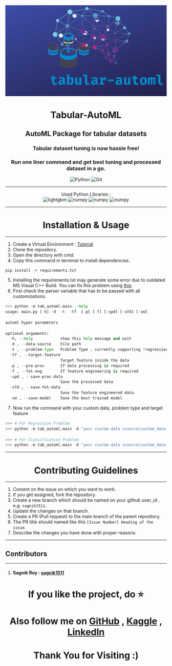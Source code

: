 <div align="center"><img src="assets/banner.png" alt = "Tabular-AutoML"></div>

<div align="center"><h1>Tabular-AutoML</h1></div>
<div align="center"><h2>AutoML Package for tabular datasets</h2></div>

<div align = "center">
    <h3>Tabular dataset tuning is now hassle free!</h3>
    <h3>Run one liner command and get best tuning and processed dataset in a go.</h3>
</div>

<div align = "center">
   <img src = "https://cdn.worldvectorlogo.com/logos/python-5.svg" alt = "Python" width = "100px">
   <img src = "https://seeklogo.com/images/G/git-logo-CD8D6F1C09-seeklogo.com.png" alt = "Git", width = "100px">
</div>

---

<div align = "center">
  Used Python Libraries :
</div>
<div align = "center">
  <img src="https://user-images.githubusercontent.com/7608904/91109405-78f77480-e640-11ea-928c-4620f351ed13.png" alt="lightgbm" width="80px">
  <img src="https://numpy.org/images/logo.svg" alt="numpy" width="100px">
  <img src="https://pandas.pydata.org/static/img/pandas_secondary.svg" alt="numpy" width="120px">
  <img src="https://upload.wikimedia.org/wikipedia/commons/thumb/0/05/Scikit_learn_logo_small.svg/390px-Scikit_learn_logo_small.svg.png" alt="numpy" width="120px">
</div>

---

<div align = "center"><h1>Installation & Usage</h1></div>

---

1. Create a Virtual Environment : [Tutorial](https://docs.python.org/3/library/venv.html)
2. Clone the repository.
3. Open the directory with *cmd*.
4. Copy this command in terminal to install dependencies.
```shell
pip install -r requirements.txt
```
5. Installing the requirements.txt may generate some error due to outdated MS Visual C++ Build. You can fix this problem using [this](https://www.youtube.com/watch?v=rcI1_e38BWs).
6. First check the parser variable that has to be passed with all customizations.
```python
>>> python -m tab_automl.main --help
usage: main.py [-h] -d  -t  -tf  [-p] [-f] [-spd] [-sfd] [-sm]

automl hyper parameters

optional arguments:
  -h, --help            show this help message and exit
  -d , --data-source    File path
  -t , --problem-type   Problem Type , currently supporting *regression* or *classification*
  -tf , --target-feature
                        Target feature inside the data
  -p , --pre-proc       If data processing is required
  -f , --fet-eng        If feature engineering is required
  -spd , --save-proc-data
                        Save the processed data
  -sfd , --save-fet-data
                        Save the feature engineered data
  -sm , --save-model    Save the best trained model

```
7. Now run the command with your custom data, problem type and target feature
```python
>>> # For Regression Problem
>>> python -m tab_automl.main -d "your custom data scource\custom_data.csv" -t "regression" -tf "your_custom_target_feature" -spd "true" -sfd "true" -sm "true"

>>> # For Classification Problem
>>> python -m tab_automl.main -d "your custom data scource\custom_data.csv" -t "classification" -tf "your_custom_target_feature" -spd "true" -sfd "true" -sm "true"
```

---

<div align = "center"><h1>Contributing Guidelines</h1></div>

---

1. Coment on the issue on which you want to work.
2. If you get assigned, fork the repository.
3. Create a new branch which should be named on your github user_id , e.g. ```sagnik1511```.
4. Update the changes on that branch.
5. Create a PR (Pull request) to the main branch of the parent repository.
6. The PR title should named like this 
```[Issue Number] Heading of the issue```.
7. Describe the changes you have done with proper reasons.

---

<div align = "left"><h2>Contributors</h2></div>

---
1. <h4>Sagnik Roy : <a href="https://github.com/sagnik1511">sagnik1511</a></h4>


<div align = "center"><h1>If you like the project, do ⭐</h1></div>

<div align = "center"><h1>Also follow me on <a href="https://github.com/sagnik1511">GitHub</a> , <a href="https://kaggle.com/sagnik1511">Kaggle</a> , <a href="https://in.linkedin.com/in/sagnik1511">LinkedIn</a></h1></div>

<div align = "center"><h1>Thank You for Visiting :)</h1></div>
